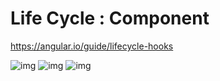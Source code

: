 # Life Cycle : Component

https://angular.io/guide/lifecycle-hooks

![img](https://github.com/lekhrajdinkar/NG6/blob/master/notes/assets/basic/14.jpg)
![img](https://github.com/lekhrajdinkar/NG6/blob/master/notes/assets/basic/15.jpg)
![img](https://github.com/lekhrajdinkar/NG6/blob/master/notes/assets/basic/16.jpg)
